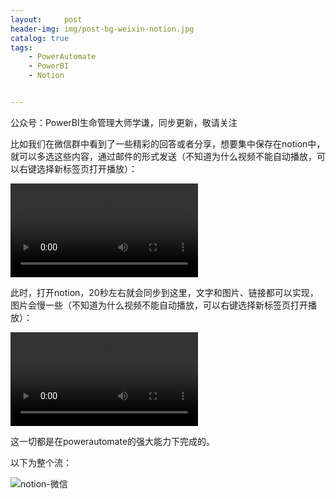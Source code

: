 ```yaml
---
layout:     post
header-img: img/post-bg-weixin-notion.jpg
catalog: true
tags:
    - PowerAutomate
    - PowerBI
    - Notion


---
```




公众号：PowerBI生命管理大师学谦，同步更新，敬请关注

比如我们在微信群中看到了一些精彩的回答或者分享，想要集中保存在notion中，就可以多选这些内容，通过邮件的形式发送（不知道为什么视频不能自动播放，可以右键选择新标签页打开播放）：

<video src="https://picgo-1301351990.cos.ap-beijing.myqcloud.com/%E8%A7%86%E9%A2%91/%E5%BE%AE%E4%BF%A1-notion1.mp4"></video>



此时，打开notion，20秒左右就会同步到这里，文字和图片、链接都可以实现，图片会慢一些（不知道为什么视频不能自动播放，可以右键选择新标签页打开播放）：

<video src="https://picgo-1301351990.cos.ap-beijing.myqcloud.com/%E8%A7%86%E9%A2%91/%E5%BE%AE%E4%BF%A1-notion2.mp4"></video>



这一切都是在powerautomate的强大能力下完成的。



以下为整个流：

![notion-微信](https://picgo-1301351990.cos.ap-beijing.myqcloud.com/markdown/notion-%E5%BE%AE%E4%BF%A1.png)
